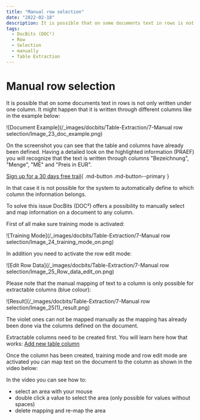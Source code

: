 ```yaml
---
title: "Manual row selection"
date: "2022-02-18"
description: It is possible that on some documents text in rows is not only written under one column. It might happen that it is written through different columns. Here is how rows can be selected manually in DocBits (DOC²).
tags:
  - DocBits (DOC²)
  - Row
  - Selection
  - manually
  - Table Extraction
---
```


# Manual row selection

It is possible that on some documents text in rows is not only written under one column. It might happen that it is written through different columns like in the example below:

![Document Example](/_images/docbits/Table-Extraction/7-Manual row selection/Image_23_doc_example.png)

On the screenshot you can see that the table and columns have already been defined. Having a detailed look on the highlighted information (PRAEF) you will recognize that the text is written through columns "Bezeichnung", "Menge", "ME" and "Preis in EUR".

[Sign up for a 30 days free trail](https://app.polydocs.io){ .md-button .md-button--primary }

In that case it is not possible for the system to automatically define to which column the information belongs.

To solve this issue DocBits (DOC²) offers a possibility to manually select and map information on a document to any column.

First of all make sure training mode is activated:

![Training Mode](/_images/docbits/Table-Extraction/7-Manual row selection/Image_24_training_mode_on.png)

In addition you need to activate the row edit mode:

![Edit Row Data](/_images/docbits/Table-Extraction/7-Manual row selection/Image_25_Row_data_edit_on.png)

Please note that the manual mapping of text to a column is only possible for extractable columns (blue colour):

![Result](/_images/docbits/Table-Extraction/7-Manual row selection/Image_25(1)_result.png)

The violet ones can not be mapped manually as the mapping has already been done via the columns defined on the document.

Extractable columns need to be created first. You will learn here how that works: [Add new table column](/docbits/table/add-new-table-column/)

Once the column has been created, training mode and row edit mode are activated you can map text on the document to the column as shown in the video below:

In the video you can see how to:

- select an area with your mouse
- double click a value to select the area (only possible for values without spaces)
- delete mapping and re-map the area
